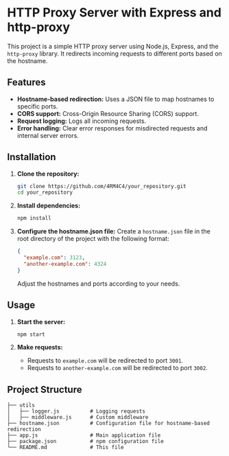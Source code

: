 # HTTP Proxy Server with Express and http-proxy

This project is a simple HTTP proxy server using Node.js, Express, and the `http-proxy` library. It redirects incoming requests to different ports based on the hostname.

## Features

- **Hostname-based redirection:** Uses a JSON file to map hostnames to specific ports.
- **CORS support:** Cross-Origin Resource Sharing (CORS) support.
- **Request logging:** Logs all incoming requests.
- **Error handling:** Clear error responses for misdirected requests and internal server errors.

## Installation

1. **Clone the repository:**
    ```bash
    git clone https://github.com/4RM4C4/your_repository.git
    cd your_repository
    ```

2. **Install dependencies:**
    ```bash
    npm install
    ```

3. **Configure the hostname.json file:**
    Create a `hostname.json` file in the root directory of the project with the following format:
    ```json
    {
      "example.com": 3123,
      "another-example.com": 4324
    }
    ```
    Adjust the hostnames and ports according to your needs.

## Usage

1. **Start the server:**
    ```bash
    npm start
    ```

2. **Make requests:**
    - Requests to `example.com` will be redirected to port `3001`.
    - Requests to `another-example.com` will be redirected to port `3002`.

## Project Structure

```plaintext
├── utils
│   ├── logger.js          # Logging requests
│   ├── middleware.js      # Custom middleware
├── hostname.json          # Configuration file for hostname-based redirection
├── app.js                 # Main application file
├── package.json           # npm configuration file
└── README.md              # This file
